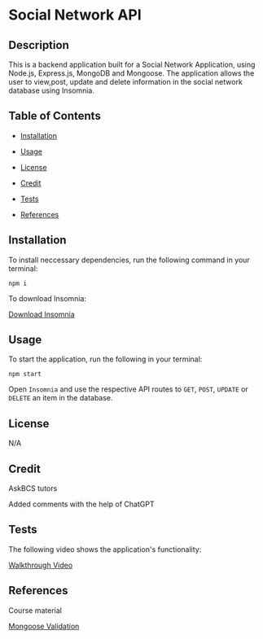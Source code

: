 # Social Network API

## Description

This is a backend application built for a Social Network Application, using Node.js, Express.js, MongoDB and Mongoose. The application allows the user to view,post, update and delete information in the social network database using Insomnia.

## Table of Contents

- [Installation](#installation)

- [Usage](#usage)

- [License](#license)

- [Credit](#credit)

- [Tests](#tests)

- [References](#references)

## Installation

To install neccessary dependencies, run the following command in your terminal:

```
npm i
```

To download Insomnia:

[Download Insomnia](https://insomnia.rest/download)

## Usage

To start the application, run the following in your terminal:

```
npm start
```

Open `Insomnia` and use the respective API routes to `GET`, `POST`, `UPDATE` or `DELETE` an item in the database.

## License

N/A

## Credit

AskBCS tutors

Added comments with the help of ChatGPT

## Tests

The following video shows the application's functionality:  

[Walkthrough Video]()

## References

Course material

[Mongoose Validation](https://mongoosejs.com/docs/validation.html)

